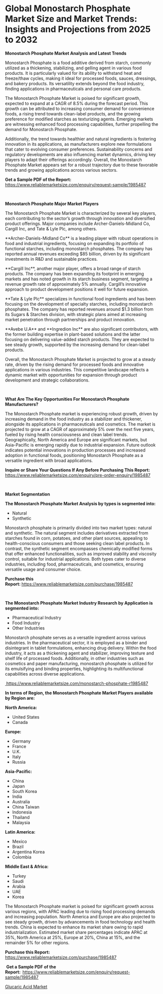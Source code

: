 <p><h1>Global Monostarch Phosphate Market Size and Market Trends: Insights and Projections from 2025 to 2032</h1></p><p><strong>Monostarch Phosphate Market Analysis and Latest Trends</strong></p>
<p><p>Monostarch Phosphate is a food additive derived from starch, commonly utilized as a thickening, stabilizing, and gelling agent in various food products. It is particularly valued for its ability to withstand heat and freeze/thaw cycles, making it ideal for processed foods, sauces, dressings, and bakery products. Its versatility extends beyond the food industry, finding applications in pharmaceuticals and personal care products.</p><p>The Monostarch Phosphate Market is poised for significant growth, expected to expand at a CAGR of 8.5% during the forecast period. This growth can be attributed to increasing consumer demand for convenience foods, a rising trend towards clean-label products, and the growing preference for modified starches as texturizing agents. Emerging markets are witnessing enhanced food processing capabilities, further propelling the demand for Monostarch Phosphate. </p><p>Additionally, the trend towards healthier and natural ingredients is fostering innovation in its applications, as manufacturers explore new formulations that cater to evolving consumer preferences. Sustainability concerns and regulatory developments are also influencing market dynamics, driving key players to adapt their offerings accordingly. Overall, the Monostarch Phosphate Market appears set for a robust trajectory due to these favorable trends and growing applications across various sectors.</p></p>
<p><strong>Get a Sample PDF of the Report:&nbsp;</strong> <a href="https://www.reliablemarketsize.com/enquiry/request-sample/1985487?utm_campaign=3172&utm_medium=2&utm_source=Github&utm_content=ia&utm_term=01042025&utm_id=monostarch-phosphate">https://www.reliablemarketsize.com/enquiry/request-sample/1985487</a></p>
<p>&nbsp;</p>
<p><strong>Monostarch Phosphate Major Market Players</strong></p>
<p><p>The Monostarch Phosphate Market is characterized by several key players, each contributing to the sector’s growth through innovation and diversified product offerings. Major companies include Archer-Daniels-Midland Co, Cargill Inc, and Tate & Lyle Plc, among others.</p><p>**Archer-Daniels-Midland Co** is a leading player with robust operations in food and industrial ingredients, focusing on expanding its portfolio of functional starches, including monostarch phosphates. The company has reported annual revenues exceeding $85 billion, driven by its significant investments in R&D and sustainable practices.</p><p>**Cargill Inc**, another major player, offers a broad range of starch products. The company has been expanding its footprint in emerging markets and has noted growth in its starch business segment, targeting a revenue growth rate of approximately 5% annually. Cargill’s innovative approach to product development positions it well for future expansion.</p><p>**Tate & Lyle Plc** specializes in functional food ingredients and has been focusing on the development of specialty starches, including monostarch phosphates. The company has reported revenues around $1.3 billion from its Sugars & Starches division, with strategic plans aimed at increasing market penetration through partnerships and product innovation.</p><p>**Avebe U.A** and **Ingredion Inc** are also significant contributors, with the former building expertise in plant-based solutions and the latter focusing on delivering value-added starch products. They are expected to see steady growth, supported by the increasing demand for clean-label products.</p><p>Overall, the Monostarch Phosphate Market is projected to grow at a steady rate, driven by the rising demand for processed foods and innovative applications in various industries. This competitive landscape reflects a dynamic market with opportunities for expansion through product development and strategic collaborations.</p></p>
<p>&nbsp;</p>
<p><strong>What Are The Key Opportunities For Monostarch Phosphate Manufacturers?</strong></p>
<p><p>The Monostarch Phosphate market is experiencing robust growth, driven by increasing demand in the food industry as a stabilizer and thickener, alongside its applications in pharmaceuticals and cosmetics. The market is projected to grow at a CAGR of approximately 5% over the next five years, fueled by rising health consciousness and clean label trends. Geographically, North America and Europe are significant markets, but Asia-Pacific is emerging rapidly due to industrial expansion. Future outlook indicates potential innovations in production processes and increased adoption in functional foods, positioning Monostarch Phosphate as a versatile ingredient with broad applications.</p></p>
<p><strong>Inquire or Share Your Questions If Any Before Purchasing This Report:</strong> <a href="https://www.reliablemarketsize.com/enquiry/pre-order-enquiry/1985487?utm_campaign=3172&utm_medium=2&utm_source=Github&utm_content=ia&utm_term=01042025&utm_id=monostarch-phosphate">https://www.reliablemarketsize.com/enquiry/pre-order-enquiry/1985487</a></p>
<p>&nbsp;</p>
<p><strong>Market Segmentation</strong></p>
<p><strong>The Monostarch Phosphate Market Analysis by types is segmented into:</strong></p>
<p><ul><li>Natural</li><li>Synthetic</li></ul></p>
<p><p>Monostarch phosphate is primarily divided into two market types: natural and synthetic. The natural segment includes derivatives extracted from starches found in corn, potatoes, and other plant sources, appealing to health-conscious consumers and those seeking clean label products. In contrast, the synthetic segment encompasses chemically modified forms that offer enhanced functionalities, such as improved stability and viscosity control, suitable for industrial applications. Both types cater to diverse industries, including food, pharmaceuticals, and cosmetics, ensuring versatile usage and consumer choice.</p></p>
<p><strong>Purchase this Report:&nbsp;</strong><a href="https://www.reliablemarketsize.com/purchase/1985487?utm_campaign=3172&utm_medium=2&utm_source=Github&utm_content=ia&utm_term=01042025&utm_id=monostarch-phosphate">https://www.reliablemarketsize.com/purchase/1985487</a></p>
<p>&nbsp;</p>
<p><strong>The Monostarch Phosphate Market Industry Research by Application is segmented into:</strong></p>
<p><ul><li>Pharmaceutical Industry</li><li>Food Industry</li><li>Other Industries</li></ul></p>
<p><p>Monostarch phosphate serves as a versatile ingredient across various industries. In the pharmaceutical sector, it is employed as a binder and disintegrant in tablet formulations, enhancing drug delivery. Within the food industry, it acts as a thickening agent and stabilizer, improving texture and shelf life of processed foods. Additionally, in other industries such as cosmetics and paper manufacturing, monostarch phosphate is utilized for its emulsifying and binding properties, highlighting its multifunctional capabilities across diverse applications.</p></p>
<p><a href="https://www.reliablemarketsize.com/monostarch-phosphate-r1985487?utm_campaign=3172&utm_medium=2&utm_source=Github&utm_content=ia&utm_term=01042025&utm_id=monostarch-phosphate">&nbsp;https://www.reliablemarketsize.com/monostarch-phosphate-r1985487</a></p>
<p><strong>In terms of Region, the Monostarch Phosphate Market Players available by Region are:</strong></p>
<p>
    <p> <strong> North America: </strong>
        <ul>
            <li>United States</li>
            <li>Canada</li>
        </ul>
        </p> 
    <p> <strong> Europe: </strong>
        <ul>
            <li>Germany</li>
            <li>France</li>
            <li>U.K.</li>
            <li>Italy</li>
            <li>Russia</li>
        </ul>
        </p> 
    <p> <strong> Asia-Pacific: </strong>
        <ul>
            <li>China</li>
            <li>Japan</li>
            <li>South Korea</li>
            <li>India</li>
            <li>Australia</li>
            <li>China Taiwan</li>
            <li>Indonesia</li>
            <li>Thailand</li>
            <li>Malaysia</li>
        </ul>
        </p> 
    <p> <strong> Latin America: </strong>
        <ul>
            <li>Mexico</li>
            <li>Brazil</li>
            <li>Argentina Korea</li>
            <li>Colombia</li>
        </ul>
        </p> 
    <p> <strong> Middle East & Africa: </strong>
        <ul>
            <li>Turkey</li>
            <li>Saudi</li>
            <li>Arabia</li>
            <li>UAE</li>
            <li>Korea</li>
        </ul>
    </p>
    </p>
<p><p>The Monostarch Phosphate market is poised for significant growth across various regions, with APAC leading due to rising food processing demands and increasing population. North America and Europe are also projected to see steady growth, driven by advancements in food technology and health trends. China is expected to enhance its market share owing to rapid industrialization. Estimated market share percentages indicate APAC at 35%, North America at 25%, Europe at 20%, China at 15%, and the remainder 5% for other regions.</p></p>
<p><strong>Purchase this Report: </strong><a href="https://www.reliablemarketsize.com/purchase/1985487?utm_campaign=3172&utm_medium=2&utm_source=Github&utm_content=ia&utm_term=01042025&utm_id=monostarch-phosphate">https://www.reliablemarketsize.com/purchase/1985487</a></p>
<p>&nbsp;<strong>Get a Sample PDF of the Report:&nbsp;&nbsp;</strong><a href="https://www.reliablemarketsize.com/enquiry/request-sample/1985487?utm_campaign=3172&utm_medium=2&utm_source=Github&utm_content=ia&utm_term=01042025&utm_id=monostarch-phosphate">https://www.reliablemarketsize.com/enquiry/request-sample/1985487</a></p>
<p><strong></strong></p>
<p><p><a href="https://github.com/tanckfelli84/Market-Research-Report-List-1/blob/main/glucaric-acid-market.md?utm_campaign=3172&utm_medium=2&utm_source=Github&utm_content=ia&utm_term=01042025&utm_id=monostarch-phosphate">Glucaric Acid Market</a></p></p>